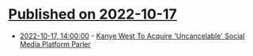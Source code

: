 # [Published on 2022-10-17](index.md)

* [2022-10-17, 14:00:00](https://tech.slashdot.org/story/22/10/17/115237/kanye-west-to-acquire-uncancelable-social-media-platform-parler?utm_source=rss1.0mainlinkanon&utm_medium=feed) - [Kanye West To Acquire 'Uncancelable' Social Media Platform Parler](https://tech.slashdot.org/story/22/10/17/115237/kanye-west-to-acquire-uncancelable-social-media-platform-parler?utm_source=rss1.0mainlinkanon&utm_medium=feed)
